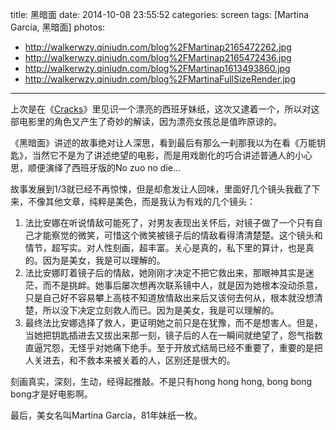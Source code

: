 title: 黑暗面
date: 2014-10-08 23:55:52
categories: screen
tags: [Martina García, 黑暗面]
photos: 
- http://walkerwzy.qiniudn.com/blog%2FMartinap2165472262.jpg
- http://walkerwzy.qiniudn.com/blog%2FMartinap2165472436.jpg
- http://walkerwzy.qiniudn.com/blog%2FMartinap1613493860.jpg
- http://walkerwzy.qiniudn.com/blog%2FMartinaFullSizeRender.jpg
---
上次是在《[Cracks](http://walkerwzy.info/2012/01/05/cracks/)》里见识一个漂亮的西班牙妹纸，这次又逮着一个，所以对这部电影里的角色又产生了奇妙的解读，因为漂亮女孩总是值昨原谅的。

《黑暗面》讲述的故事绝对让人深思，看到最后有那么一刹那我以为在看《万能钥匙》，当然它不是为了讲述绝望的电影，而是用戏剧化的巧合讲述普通人的小心思，顺便演绎了西班牙版的No zuo no die...

故事发展到1/3就已经不再惊悚，但是却愈发让人回味，里面好几个镜头我截了下来，不像其他文章，纯粹是美色，而是我认为有戏的几个镜头：

1. 法比安娜在听说情敌可能死了，对男友表现出关怀后，对镜子做了一个只有自己才能察觉的微笑，可惜这个微笑被镜子后的情敌看得清清楚楚。这个镜头和情节，超写实。对人性刻画，超丰富。关心是真的，私下里的算计，也是真的。因为是美女，我是可以理解的。
2. 法比安娜盯着镜子后的情敌，她刚刚才决定不把它救出来，那眼神其实是迷茫，而不是挑衅。她事后屡次想再次联系镜中人，就是因为她根本没动杀意，只是自己好不容易攀上高枝不知道放情敌出来后又该何去何从，根本就没想清楚，所以没下决定立刻救人而已。因为是美女，我是可以理解的。
3. 最终法比安娜选择了救人，更证明她之前只是在犹豫，而不是想害人。但是，当她把钥匙插进去又拔出来那一刻，镜子后的人在一瞬间就绝望了，怨气指数直逼咒怨，无怪乎对她痛下绝手。至于开放式结局已经不重要了，重要的是把人关进去，和不救本来被关着的人，区别还是很大的。

刻画真实，深刻，生动，经得起推敲。不是只有hong hong hong, bong bong bong才是好电影啊。

最后，美女名叫Martina García，81年妹纸一枚。
